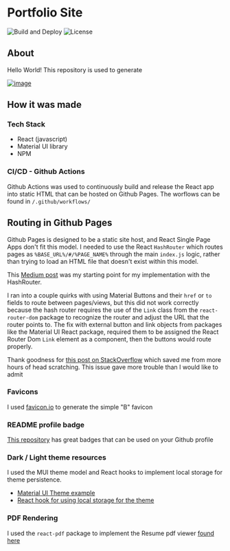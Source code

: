 # Portfolio Site

![Build and Deploy](https://github.com/brandonmkunkel/brandonmkunkel.github.io/actions/workflows/build_deploy.yml/badge.svg)
![License](https://img.shields.io/github/license/brandonmkunkel/brandonmkunkel.github.io)

## About

Hello World! This repository is used to generate

[![image](https://img.shields.io/badge/LinkedIn-0077B5?style=for-the-badge&logo=linkedin&logoColor=white)](https://www.linkedin.com/in/brandon-kunkel/)

## How it was made

### Tech Stack

* React (javascript)
* Material UI library
* NPM

### CI/CD - Github Actions

Github Actions was used to continuously build and release the React app into static HTML
that can be hosted on Github Pages. The worflows can be found in `/.github/workflows/`

## Routing in Github Pages

Github Pages is designed to be a static site host, and React Single Page Apps don't fit this model. I needed to use the 
React `HashRouter` which routes pages as `%BASE_URL%/#/%PAGE_NAME%` through the main `index.js` logic, rather than trying
to load an HTML file that doesn't exist within this model.

This [Medium post](https://medium.com/@bennirus/deploying-a-create-react-app-with-routing-to-github-pages-f386b6ce84c2) 
was my starting point for my implementation with the HashRouter. 

I ran into a couple quirks with using Material Buttons and their `href` or `to` fields to route between pages/views,
but this did not work correctly because the hash router requires the use of the `Link` class from the `react-router-dom`
package to recognize the router and adjust the URL that the router points to. The fix with external button and link objects
from packages like the Material UI React package, required them to be assigned the React Router Dom `Link` element as a
component, then the buttons would route properly. 

Thank goodness for [this post on StackOverflow](https://stackoverflow.com/questions/69420620/how-to-type-a-button-with-react-router-dom-link-in-mui-v5) which saved me from more hours of head scratching. This issue gave
more trouble than I would like to admit

### Favicons

I used [favicon.io](https://favicon.io/favicon-generator/) to generate the simple "B" favicon

### README profile badge

[This repository](https://github.com/alexandresanlim/Badges4-README.md-Profile) has great badges that can be used on your Github profile

### Dark / Light theme resources

I used the MUI theme model and React hooks to implement local storage for theme persistence. 

* [Material UI Theme example](https://mui.com/material-ui/customization/dark-mode/)
* [React hook for using local storage for the theme](https://lightrains.com/blogs/using-localstorage-hook-react/)

### PDF Rendering

I used the `react-pdf` package to implement the Resume pdf viewer [found here](https://brandonmkunkel.github.io/resume)
